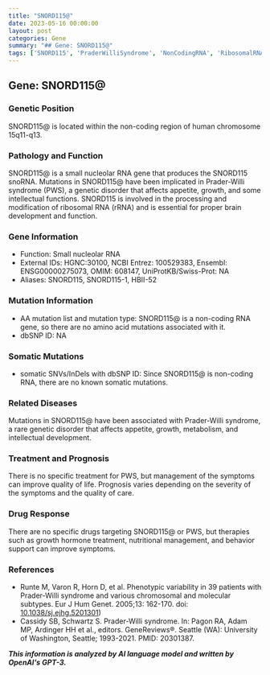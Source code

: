 ```yaml
---
title: "SNORD115@"
date: 2023-05-16 00:00:00
layout: post
categories: Gene
summary: "## Gene: SNORD115@"
tags: ['SNORD115', 'PraderWilliSyndrome', 'NonCodingRNA', 'RibosomalRNA', 'GeneticDisorder', 'SymptomManagement', 'GrowthHormoneTreatment', 'IntellectualDevelopment']
---
```


## Gene: SNORD115@

### Genetic Position
SNORD115@ is located within the non-coding region of human chromosome 15q11-q13.

### Pathology and Function
SNORD115@ is a small nucleolar RNA gene that produces the SNORD115 snoRNA. Mutations in SNORD115@ have been implicated in Prader-Willi syndrome (PWS), a genetic disorder that affects appetite, growth, and some intellectual functions. SNORD115 is involved in the processing and modification of ribosomal RNA (rRNA) and is essential for proper brain development and function.

### Gene Information
- Function: Small nucleolar RNA
- External IDs: HGNC:30100, NCBI Entrez: 100529383, Ensembl: ENSG00000275073, OMIM: 608147, UniProtKB/Swiss-Prot: NA
- Aliases: SNORD115, SNORD115-1, HBII-52

### Mutation Information
- AA mutation list and mutation type:
SNORD115@ is a non-coding RNA gene, so there are no amino acid mutations associated with it.
- dbSNP ID: NA

### Somatic Mutations
- somatic SNVs/InDels with dbSNP ID:
Since SNORD115@ is non-coding RNA, there are no known somatic mutations.

### Related Diseases
Mutations in SNORD115@ have been associated with Prader-Willi syndrome, a rare genetic disorder that affects appetite, growth, metabolism, and intellectual development.

### Treatment and Prognosis
There is no specific treatment for PWS, but management of the symptoms can improve quality of life. Prognosis varies depending on the severity of the symptoms and the quality of care.

### Drug Response
There are no specific drugs targeting SNORD115@ or PWS, but therapies such as growth hormone treatment, nutritional management, and behavior support can improve symptoms.

### References
- Runte M, Varon R, Horn D, et al. Phenotypic variability in 39 patients with Prader-Willi syndrome and various chromosomal and molecular subtypes. Eur J Hum Genet. 2005;13: 162-170. doi: [10.1038/sj.ejhg.5201301](https://doi.org/10.1038/sj.ejhg.5201301))
- Cassidy SB, Schwartz S. Prader-Willi syndrome. In: Pagon RA, Adam MP, Ardinger HH et al., editors. GeneReviews®. Seattle (WA): University of Washington, Seattle; 1993-2021. PMID: 20301387.

**_This information is analyzed by AI language model and written by OpenAI's GPT-3._**